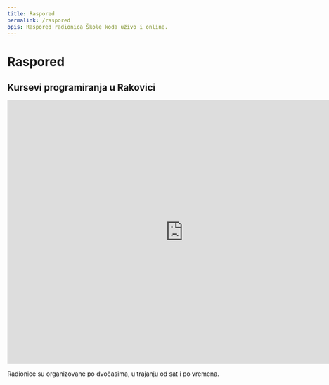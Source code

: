 ```yaml
---
title: Raspored
permalink: /raspored
opis: Raspored radionica Škole koda uživo i online.
---
```


# Raspored

## Kursevi programiranja u Rakovici

<div class="overflow-x">
  <iframe src="https://calendar.google.com/calendar/embed?showTitle=0&amp;showPrint=0&amp;showTabs=0&amp;showCalendars=0&amp;showTz=0&amp;mode=WEEK&amp;height=600&amp;wkst=2&amp;hl=sr&amp;bgcolor=%23FFFFFF&amp;src=thbbcdoj7d8hd8jue553ukotdg%40group.calendar.google.com&amp;color=%235F6B02&amp;src=sr.rs%23holiday%40group.v.calendar.google.com&amp;color=%23125A12&amp;ctz=Europe%2FPrague" style="border-width:0" width="800" height="600" frameborder="0" scrolling="no"></iframe>
</div>

Radionice su organizovane po dvočasima, u trajanju od sat i po vremena.

<!-- ## Online kursevi -->

<!-- <div class="overflow-x">
  <iframe src="https://calendar.google.com/calendar/embed?showTitle=0&amp;showPrint=0&amp;showTabs=0&amp;showCalendars=0&amp;showTz=0&amp;mode=WEEK&amp;height=600&amp;wkst=2&amp;bgcolor=%23FFFFFF&amp;src=u03b0p0p4snk1752a3ra968rtg%40group.calendar.google.com&amp;color=%23865A5A&amp;ctz=Europe%2FPrague" style="border-width:0" width="800" height="600" frameborder="0" scrolling="no"></iframe>
</div> -->
